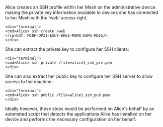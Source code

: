 
Alice creates an SSH profile within her Mesh on the administrative device making the 
private key information available to devices she has connected to her Mesh with the 
'web' access right.


~~~~
<div="terminal">
<cmd>Alice> ssh create /web
<rsp>Udf: MCNP-QPZI-ESUY-6RES-MQRR-ASM5-MDE5/n
</div>
~~~~

She can extract the private key to configure her SSH clients:


~~~~
<div="terminal">
<cmd>Alice> ssh private /file=alice1_ssh_prv.pem
</div>
~~~~

She can also extract her public key to configure her SSH server to allow access to 
the machine:


~~~~
<div="terminal">
<cmd>Alice> ssh public /file=alice1_ssh_pub.pem
</div>
~~~~

Ideally however, these steps would be performed on Alice's behalf by an automated script
that detects the applications Alice has installed on her device and performs the
necessary configuration on her behalf. 


